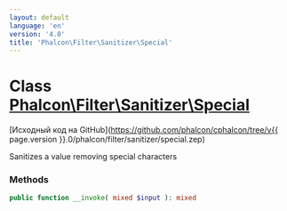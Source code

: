 ```yaml
---
layout: default
language: 'en'
version: '4.0'
title: 'Phalcon\Filter\Sanitizer\Special'
---
```


# Class [Phalcon\Filter\Sanitizer\Special](Phalcon_Filter_Sanitizer_Special)

[Исходный код на GitHub](https://github.com/phalcon/cphalcon/tree/v{{ page.version }}.0/phalcon/filter/sanitizer/special.zep)

Sanitizes a value removing special characters

### Methods

```php
public function __invoke( mixed $input ): mixed
```